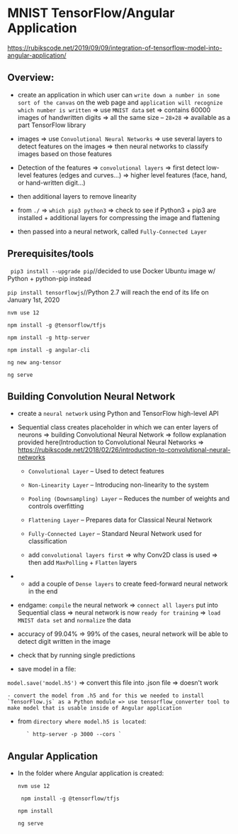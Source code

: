 # MNIST TensorFlow/Angular Application

https://rubikscode.net/2019/09/09/integration-of-tensorflow-model-into-angular-application/

## Overview:

  - create an application in which user can `write down a number in some sort of the canvas` on the web page and `application will recognize which number is written` => use `MNIST data` set => contains 60000 images of handwritten digits => all the same size – `28×28` => available as a part TensorFlow library

  - images => use `Convolutional Neural Networks` => use several layers to detect features on the images => then neural networks to classify images based on those features

  - Detection of the features => `convolutional layers` =>  first detect low-level features (edges and curves...) => higher level features (face, hand, or hand-written digit...)

  - then additional layers to remove linearity

- from `./` => `which pip3 python3` => check to see if Python3 + pip3 are installed + additional layers for compressing the image and flattening

- then passed into a neural network, called `Fully-Connected Layer`


## Prerequisites/tools

`  pip3 install --upgrade pip `//decided to use Docker Ubuntu image w/ Python + python-pip
instead

` pip install tensorflowjs `//Python 2.7 will reach the end of its life on January 1st, 2020

` nvm use 12 `

` npm install -g @tensorflow/tfjs `

` npm install -g http-server `

` npm install -g angular-cli `

` ng new ang-tensor `

` ng serve `


## Building Convolution Neural Network

-  create a `neural network` using Python and TensorFlow high-level API


- Sequential class creates placeholder in which we can enter layers of neurons => building Convolutional Neural Network => follow explanation provided here(Introduction to Convolutional Neural Networks => https://rubikscode.net/2018/02/26/introduction-to-convolutional-neural-networks

  -  `Convolutional Layer` – Used to detect features

  -   `Non-Linearity Layer` – Introducing non-linearity to the system

  -   `Pooling (Downsampling) Layer` – Reduces the number of weights and controls overfitting

  -   `Flattening Layer` – Prepares data for Classical Neural Network

  -  `Fully-Connected Layer` – Standard Neural Network used for classification

    - add `convolutional layers first` => why Conv2D class is used => then add `MaxPolling` + `Flatten` layers

- + add a couple of `Dense layers` to create feed-forward neural network in the end

- endgame: `compile` the neural network => `connect all layers` put into Sequential class => neural network is now `ready for training` => `load MNIST data set` and `normalize` the data


- accuracy of 99.04% => 99% of the cases, neural network will be able to detect digit written in the image

- check that by running single predictions

- save model in a file:

 ` model.save('model.h5') ` => convert this file into .json file => doesn't work

    - convert the model from .h5 and for this we needed to install `TensorFlow.js` as a Python module => use tensorflow_converter tool to make model that is usable inside of Angular application

   - from `directory where model.h5 is located`:
<!-- outdated.....
      ` tensorflowjs_converter --input_format keras ./model.h5  ./trained_model `

       - will see several files in the `newly created trained_model folder`

          - from `trained_model directory`: -->

          ` http-server -p 3000 --cors `



## Angular Application

- In the folder where Angular application is created:

  ` nvm use 12 `

  `  npm install -g @tensorflow/tfjs `

  ` npm install `

  ` ng serve `
